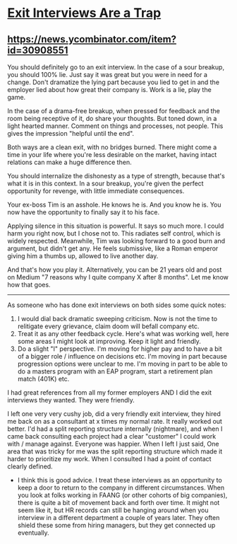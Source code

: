 
# [Exit Interviews Are a Trap](https://jacobian.org/2022/apr/4/exit-interviews-are-a-trap/)

## https://news.ycombinator.com/item?id=30908551

You should definitely go to an exit interview.
In the case of a sour breakup, you should 100% lie. Just say it was great but you were in need for a change. Don't dramatize the lying part because you lied to get in and the employer lied about how great their company is. Work is a lie, play the game.

In the case of a drama-free breakup, when pressed for feedback and the room being receptive of it, do share your thoughts. But toned down, in a light hearted manner. Comment on things and processes, not people. This gives the impression "helpful until the end".

Both ways are a clean exit, with no bridges burned. There might come a time in your life where you're less desirable on the market, having intact relations can make a huge difference then.

You should internalize the dishonesty as a type of strength, because that's what it is in this context. In a sour breakup, you're given the perfect opportunity for revenge, with little immediate consequences.

Your ex-boss Tim is an asshole. He knows he is. And you know he is. You now have the opportunity to finally say it to his face.

Applying silence in this situation is powerful. It says so much more. I could harm you right now, but I chose not to. This radiates self control, which is widely respected. Meanwhile, Tim was looking forward to a good burn and argument, but didn't get any. He feels submissive, like a Roman emperor giving him a thumbs up, allowed to live another day.

And that's how you play it. Alternatively, you can be 21 years old and post on Medium "7 reasons why I quite company X after 8 months". Let me know how that goes.

---

As someone who has done exit interviews on both sides some quick notes:

1. I would dial back dramatic sweeping criticism. Now is not the time to relitigate every grievance, claim doom will befall company etc.
2. Treat it as any other feedback cycle. Here's what was working well, here some areas I might look at improving. Keep it light and friendly.
3. Do a slight "I" perspective. I'm moving for higher pay and to have a bit of a bigger role / influence on decisions etc. I'm moving in part because progression options were unclear to me. I'm moving in part to be able to do a masters program with an EAP program, start a retirement plan match (401K) etc.

I had great references from all my former employers AND I did the exit interviews they wanted. They were friendly.

I left one very very cushy job, did a very friendly exit interview, they hired me back on as a consultant at x times my normal rate. It really worked out better. I'd had a split reporting structure internally (nightmare), and when I came back consulting each project had a clear "customer" I could work with / manage against. Everyone was happier. When I left I just said, One area that was tricky for me was the split reporting structure which made it harder to prioritize my work. When I consulted I had a point of contact clearly defined.

- I think this is good advice. I treat these interviews as an opportunity to keep a door to return to the company in different circumstances. When you look at folks working in FAANG (or other cohorts of big companies), there is quite a bit of movement back and forth over time. It might not seem like it, but HR records can still be hanging around when you interview in a different department a couple of years later. They often shield these some from hiring managers, but they get connected up eventually.
